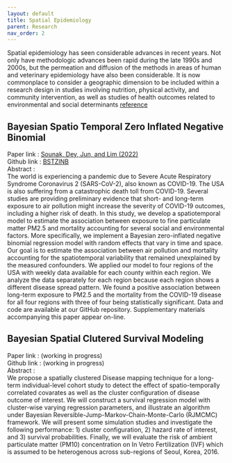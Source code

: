 ```yaml
---
layout: default
title: Spatial Epidemiology
parent: Research
nav_order: 2
---
```


Spatial epidemiology has seen considerable advances in recent years. Not only have methodologic advances been rapid during the late 1990s and 2000s, but the permeation and diffusion of the methods in areas of human and veterinary epidemiology have also been considerable. It is now commonplace to consider a geographic dimension to be included within a research design in studies involving nutrition, physical activity, and community intervention, as well as studies of health outcomes related to environmental and social determinants [reference](https://doi.org/10.1080/01621459.2021.1880230)

## Bayesian Spatio Temporal Zero Inflated Negative Binomial
Paper  link : [Sounak, Dey, Jun, and Lim (2022)](https://doi.org/10.1007/s13253-022-00487-1)\
Github link : [BSTZINB](https://github.com/junpeea/COVID-PM-STZINB)\
Abstract :\
The world is experiencing a pandemic due to Severe Acute Respiratory Syndrome Coronavirus 2 (SARS-CoV-2), also known as COVID-19. The USA is also suffering from a catastrophic death toll from COVID-19. Several studies are providing preliminary evidence that short- and long-term exposure to air pollution might increase the severity of COVID-19 outcomes, including a higher risk of death. In this study, we develop a spatiotemporal model to estimate the association between exposure to fine particulate matter PM2.5 and mortality accounting for several social and environmental factors. More specifically, we implement a Bayesian zero-inflated negative binomial regression model with random effects that vary in time and space. Our goal is to estimate the association between air pollution and mortality accounting for the spatiotemporal variability that remained unexplained by the measured confounders. We applied our model to four regions of the USA with weekly data available for each county within each region. We analyze the data separately for each region because each region shows a different disease spread pattern. We found a positive association between long-term exposure to PM2.5 and the mortality from the COVID-19 disease for all four regions with three of four being statistically significant. Data and code are available at our GitHub repository. Supplementary materials accompanying this paper appear on-line.

## Bayesian Spatial Clutered Survival Modeling
Paper  link : (working in progress)\
Github link : (working in progress)\
Abstract :\
We propose a spatially clustered Disease mapping technique for a long-term individual-level cohort study to detect the effect of spatio-temporally correlated covarates as well as the cluster configuration of disease outcome of interest. We will construct a survival regression model with cluster-wise varying regression parameters, and illustrate an algorithm under Bayesian Reversible-Jump-Markov-Chain-Monte-Carlo (RJMCMC) framework. We will present some simulation studies and investigate the following performance: 1) cluster configuration, 2) hazard rate of interest, and 3) survival probabilities. Finally, we will evaluate the risk of ambient particulate matter (PM10) concentration on In Vetro Fertilization (IVF) which is assumed to be heterogenous across sub-regions of Seoul, Korea, 2016.
